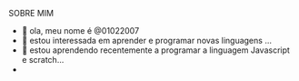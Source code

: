 SOBRE MIM
- 👋 ola, meu nome é @01022007
- 👀 estou interessada em aprender e programar novas linguagens ...
- 🌱 estou aprendendo recentemente a programar a linguagem Javascript e scratch...
-
